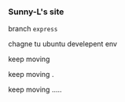 ### Sunny-L's site

branch `express`

chagne tu ubuntu develepent env

keep moving

keep moving .

keep moving .....
